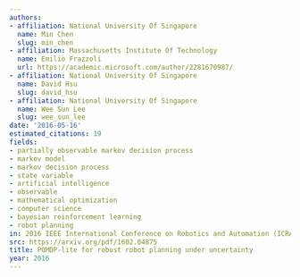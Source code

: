 ```yaml
---
authors:
- affiliation: National University Of Singapore
  name: Min Chen
  slug: min_chen
- affiliation: Massachusetts Institute Of Technology
  name: Emilio Frazzoli
  url: https://academic.microsoft.com/author/2281670987/
- affiliation: National University Of Singapore
  name: David Hsu
  slug: david_hsu
- affiliation: National University Of Singapore
  name: Wee Sun Lee
  slug: wee_sun_lee
date: '2016-05-16'
estimated_citations: 19
fields:
- partially observable markov decision process
- markov model
- markov decision process
- state variable
- artificial intelligence
- observable
- mathematical optimization
- computer science
- bayesian reinforcement learning
- robot planning
in: 2016 IEEE International Conference on Robotics and Automation (ICRA)
src: https://arxiv.org/pdf/1602.04875
title: POMDP-lite for robust robot planning under uncertainty
year: 2016
---
```

